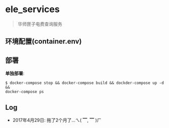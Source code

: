 # ele_services

> 华师匣子电费查询服务

## 环境配置(container.env)

## 部署

**单独部署**:

```shell
$ docker-compose stop && docker-compose build && dockder-compose up -d &&
docker-compose ps
```

## Log

+ 2017年4月29日: 拖了2个月了...ㄟ( ▔, ▔ )ㄏ
